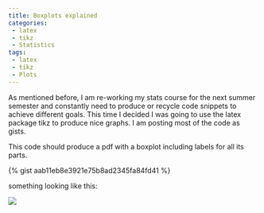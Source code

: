 ```yaml
---
title: Boxplots explained
categories: 
 - latex
 - tikz
 - Statistics
tags:
 - latex
 - tikz
 - Plots
---
```


As mentioned before, I am re-working my stats course for the next summer semester and constantly need to produce or recycle code snippets to achieve different goals. This time I decided I was going to use the latex package tikz to produce nice graphs. I am posting most of the code as gists.

This code should produce a pdf with a boxplot including labels for all its parts.

{% gist aab11eb8e3921e75b8ad2345fa84fd41 %}

something looking like this:

![](https://i.imgur.com/wrPrZHI.png)
